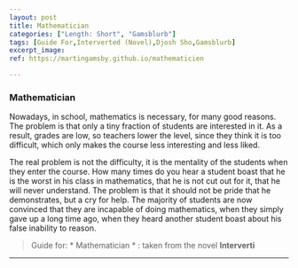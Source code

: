 ```yaml
---
layout: post
title: Mathematician
categories: ["Length: Short", "Gamsblurb"]
tags: [Guide For,Interverted (Novel),Djosh Sho,Gamsblurb]
excerpt_image: 
ref: https://martingamsby.github.io/mathematicien

---
```


### **Mathematician**

Nowadays, in school, mathematics is necessary, for many good reasons. The problem is that only a tiny fraction of students are interested in it. As a result, grades are low, so teachers lower the level, since they think it is too difficult, which only makes the course less interesting and less liked. 

The real problem is not the difficulty, it is the mentality of the students when they enter the course. How many times do you hear a student boast that he is the worst in his class in mathematics, that he is not cut out for it, that he will never understand. The problem is that it should not be pride that he demonstrates, but a cry for help. The majority of students are now convinced that they are incapable of doing mathematics, when they simply gave up a long time ago, when they heard another student boast about his false inability to reason. 

> Guide for: * Mathematician * : taken from the novel **Interverti**

---


